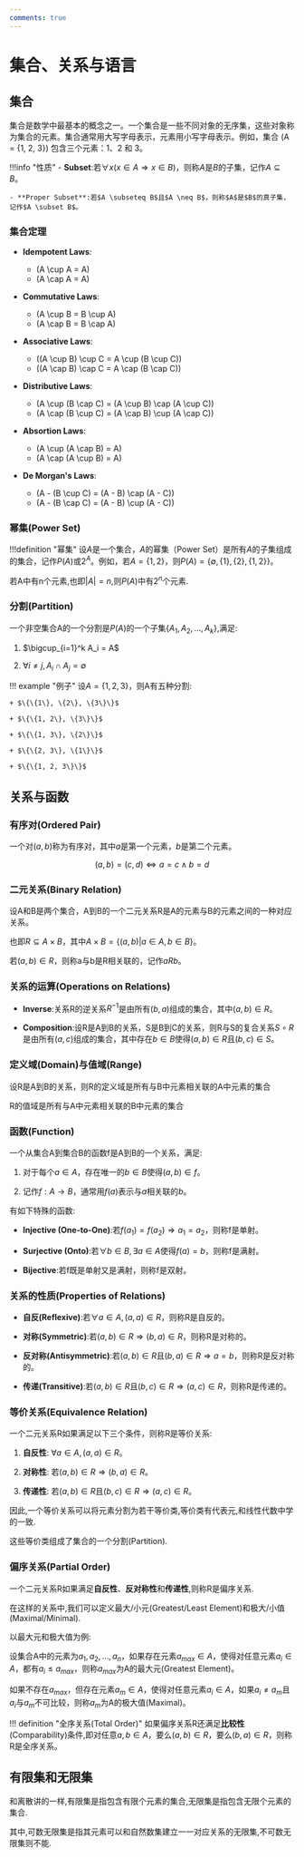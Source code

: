 ```yaml
---
comments: true
---
```


# 集合、关系与语言

## 集合

集合是数学中最基本的概念之一。一个集合是一些不同对象的无序集，这些对象称为集合的元素。集合通常用大写字母表示，元素用小写字母表示。例如，集合 \(A = \{1, 2, 3\}\) 包含三个元素：1、2 和 3。

!!!info "性质"
    - **Subset**:若$\forall x (x \in A \Rightarrow x \in B)$，则称$A$是$B$的子集，记作$A \subseteq B$。

    - **Proper Subset**:若$A \subseteq B$且$A \neq B$，则称$A$是$B$的真子集，记作$A \subset B$。

### 集合定理

+ **Idempotent Laws**:
    - \(A \cup A = A\)
    - \(A \cap A = A\)

+ **Commutative Laws**:
    - \(A \cup B = B \cup A\)
    - \(A \cap B = B \cap A\)

+ **Associative Laws**:
    - \((A \cup B) \cup C = A \cup (B \cup C)\)
    - \((A \cap B) \cap C = A \cap (B \cap C)\)

+ **Distributive Laws**:
    - \(A \cup (B \cap C) = (A \cup B) \cap (A \cup C)\)
    - \(A \cap (B \cup C) = (A \cap B) \cup (A \cap C)\)

+ **Absortion Laws**:
    - \(A \cup (A \cap B) = A\)
    - \(A \cap (A \cup B) = A\)

+ **De Morgan's Laws**:
    - \(A - (B \cup C) = (A - B) \cap (A - C)\)
    - \(A - (B \cap C) = (A - B) \cup (A - C)\)

### 幂集(Power Set)

!!!definition "幂集"
    设$A$是一个集合，$A$的幂集（Power Set）是所有$A$的子集组成的集合，记作$P(A)$或$2^A$。例如，若$A = \{1, 2\}$，则$P(A) = \{\emptyset, \{1\}, \{2\}, \{1, 2\}\}$。

若A中有n个元素,也即$|A|=n$,则$P(A)$中有$2^n$个元素.

### 分割(Partition)

一个非空集合A的一个分割是$P(A)$的一个子集$\{A_1, A_2, \ldots, A_k\}$,满足:

1. $\bigcup_{i=1}^k A_i = A$

2. $\forall i \neq j, A_i \cap A_j = \emptyset$

!!! example "例子"
    设$A = \{1, 2, 3\}$，则A有五种分割:

    + $\{\{1\}, \{2\}, \{3\}\}$

    + $\{\{1, 2\}, \{3\}\}$

    + $\{\{1, 3\}, \{2\}\}$

    + $\{\{2, 3\}, \{1\}\}$

    + $\{\{1, 2, 3\}\}$

## 关系与函数

### 有序对(Ordered Pair)

一个对$(a, b)$称为有序对，其中$a$是第一个元素，$b$是第二个元素。

$$
(a,b) = (c,d) \iff a=c \land b=d
$$

### 二元关系(Binary Relation)

设A和B是两个集合，A到B的一个二元关系R是A的元素与B的元素之间的一种对应关系。

也即$R \subseteq A \times B$，其中$A \times B = \{(a, b) | a \in A, b \in B\}$。

若$(a, b) \in R$，则称a与b是R相关联的，记作$aRb$。

### 关系的运算(Operations on Relations)

+ **Inverse**:关系R的逆关系$R^{-1}$是由所有$(b, a)$组成的集合，其中$(a, b) \in R$。

+ **Composition**:设R是A到B的关系，S是B到C的关系，则R与S的复合关系$S \circ R$是由所有$(a, c)$组成的集合，其中存在$b \in B$使得$(a, b) \in R$且$(b, c) \in S$。

### 定义域(Domain)与值域(Range)

设R是A到B的关系，则R的定义域是所有与B中元素相关联的A中元素的集合

R的值域是所有与A中元素相关联的B中元素的集合

### 函数(Function)

一个从集合A到集合B的函数f是A到B的一个关系，满足:

1. 对于每个$a \in A$，存在唯一的$b \in B$使得$(a, b) \in f$。

2. 记作$f: A \to B$，通常用$f(a)$表示与$a$相关联的$b$。

有如下特殊的函数:

+ **Injective (One-to-One)**:若$f(a_1) = f(a_2) \Rightarrow a_1 = a_2$，则称f是单射。

+ **Surjective (Onto)**:若$\forall b \in B, \exists a \in A$使得$f(a) = b$，则称f是满射。

+ **Bijective**:若f既是单射又是满射，则称f是双射。

### 关系的性质(Properties of Relations)

+ **自反(Reflexive)**:若$\forall a \in A, (a, a) \in R$，则称R是自反的。

+ **对称(Symmetric)**:若$(a, b) \in R \Rightarrow (b, a) \in R$，则称R是对称的。

+ **反对称(Antisymmetric)**:若$(a, b) \in R$且$(b, a) \in R \Rightarrow a = b$，则称R是反对称的。

+ **传递(Transitive)**:若$(a, b) \in R$且$(b, c) \in R \Rightarrow (a, c) \in R$，则称R是传递的。

### 等价关系(Equivalence Relation)

一个二元关系R如果满足以下三个条件，则称R是等价关系:

1. **自反性**: $\forall a \in A, (a, a) \in R$。

2. **对称性**: 若$(a, b) \in R \Rightarrow (b, a) \in R$。

3. **传递性**: 若$(a, b) \in R$且$(b, c) \in R \Rightarrow (a, c) \in R$。

因此,一个等价关系可以将元素分割为若干等价类,等价类有代表元,和线性代数中学的一致.

这些等价类组成了集合的一个分割(Partition).

### 偏序关系(Partial Order)

一个二元关系R如果满足**自反性**、**反对称性**和**传递性**,则称R是偏序关系.

在这样的关系中,我们可以定义最大/小元(Greatest/Least Element)和极大/小值(Maximal/Minimal).

以最大元和极大值为例:

设集合A中的元素为$a_1, a_2, \ldots, a_n$，如果存在元素$a_{max} \in A$，使得对任意元素$a_i \in A$，都有$a_i \leq a_{max}$，则称$a_{max}$为A的最大元(Greatest Element)。

如果不存在$a_{max}$，但存在元素$a_{m} \in A$，使得对任意元素$a_i \in A$，如果$a_i \neq a_{m}$且$a_i$与$a_{m}$不可比较，则称$a_{m}$为A的极大值(Maximal)。


!!! definition "全序关系(Total Order)"
    如果偏序关系R还满足**比较性**(Comparability)条件,即对任意$a, b \in A$，要么$(a, b) \in R$，要么$(b, a) \in R$，则称R是全序关系。

## 有限集和无限集

和离散讲的一样,有限集是指包含有限个元素的集合,无限集是指包含无限个元素的集合.

其中,可数无限集是指其元素可以和自然数集建立一一对应关系的无限集,不可数无限集则不能.